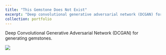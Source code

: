 ```yaml
---
title: "This Gemstone Does Not Exist"
excerpt: "Deep convolutional generative adversarial network (DCGAN) for generating gemstones.<br/><img src='https://user-images.githubusercontent.com/27071473/56861907-20767f80-69d8-11e9-9cae-bfdb33d9e9d7.png' height="600">"
collection: portfolio
---
```


Deep Convolutional Generative Adversarial Network (DCGAN) for generating gemstones.

<img src="https://user-images.githubusercontent.com/27071473/56861907-20767f80-69d8-11e9-9cae-bfdb33d9e9d7.png">
